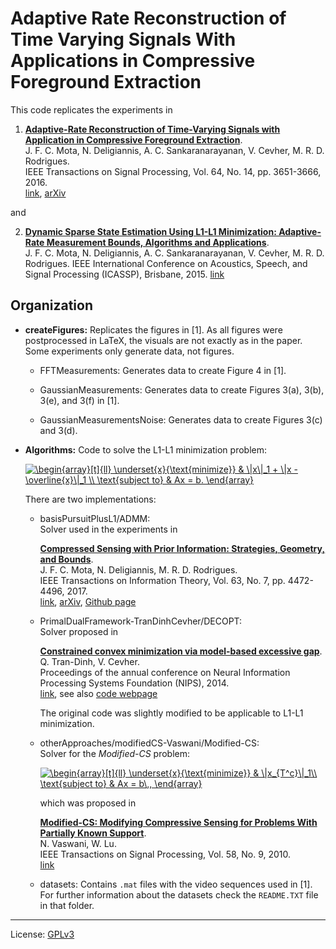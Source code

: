 # Adaptive Rate Reconstruction of Time Varying Signals With Applications in Compressive Foreground Extraction 

This code replicates the experiments in 

1. **[Adaptive-Rate Reconstruction of Time-Varying Signals with Application in
   Compressive Foreground
   Extraction](http://dx.doi.org/10.1109/TSP.2016.2544744)**.  
  J. F. C. Mota, N. Deligiannis, A. C. Sankaranarayanan, V. Cevher, M. R. D. Rodrigues.  
  IEEE Transactions on Signal Processing, Vol. 64, No. 14, pp. 3651-3666, 2016.  
  [link](http://dx.doi.org/10.1109/TSP.2016.2544744),
  [arXiv](http://arxiv.org/abs/1503.03231)

and

2. **[Dynamic Sparse State Estimation Using L1-L1 Minimization: Adaptive-Rate Measurement Bounds, Algorithms and Applications]( http://dx.doi.org/10.1109/ICASSP.2015.7178588 )**.  
  J. F. C. Mota, N. Deligiannis, A. C. Sankaranarayanan, V. Cevher, M. R. D. Rodrigues. 
  IEEE International Conference on Acoustics, Speech, and Signal Processing
  (ICASSP), Brisbane, 2015. 
  [link]( http://dx.doi.org/10.1109/ICASSP.2015.7178588 )


## Organization


* **createFigures:**
  Replicates the figures in [1]. As all figures were postprocessed
  in LaTeX, the visuals are not exactly as in the paper. Some experiments only
  generate data, not figures.

    * FFTMeasurements: Generates data to create Figure 4 in [1].

    * GaussianMeasurements: Generates data to create Figures 3(a), 3(b), 3(e), and 3(f) in [1].

    * GaussianMeasurementsNoise: Generates data to create Figures 3(c) and 3(d).


* **Algorithms:**
  Code to solve the L1-L1 minimization problem:

  <a href="https://www.codecogs.com/eqnedit.php?latex=\begin{array}[t]{ll}&space;\underset{x}{\text{minimize}}&space;&&space;\|x\|_1&space;&plus;&space;\|x&space;-&space;\overline{x}\|_1&space;\\&space;\text{subject&space;to}&space;&&space;Ax&space;=&space;b&space;\end{array}" target="_blank"><img src="https://latex.codecogs.com/gif.latex?\begin{array}[t]{ll}&space;\underset{x}{\text{minimize}}&space;&&space;\|x\|_1&space;&plus;&space;\|x&space;-&space;\overline{x}\|_1&space;\\&space;\text{subject&space;to}&space;&&space;Ax&space;=&space;b&space;\end{array}" title="\begin{array}[t]{ll} \underset{x}{\text{minimize}} & \|x\|_1 + \|x - \overline{x}\|_1 \\ \text{subject to} & Ax = b. \end{array}" /></a>
  
  There are two implementations:

  * basisPursuitPlusL1/ADMM:   
    Solver used in the experiments in

    **[Compressed Sensing with Prior Information: Strategies, Geometry, and
    Bounds](https://doi.org/10.1109/TIT.2017.2695614)**.  
    J. F. C. Mota, N. Deligiannis, M. R. D. Rodrigues.  
    IEEE Transactions on Information Theory, Vol. 63, No. 7, pp. 4472-4496, 2017.  
    [link](https://doi.org/10.1109/TIT.2017.2695614), 
    [arXiv](http://arxiv.org/abs/1408.5250), 
    [Github page](https://github.com/joaofcmota/cs-with-prior-information)

  * PrimalDualFramework-TranDinhCevher/DECOPT:  
    Solver proposed in 

    **[Constrained convex minimization via model-based excessive gap](
    http://papers.nips.cc/paper/5494-constrained-convex-minimization-via-model-based-excessive-gap)**.  
    Q. Tran-Dinh, V. Cevher.  
    Proceedings of the annual conference on Neural Information Processing
    Systems Foundation (NIPS), 2014.  
    [link](http://papers.nips.cc/paper/5494-constrained-convex-minimization-via-model-based-excessive-gap),
    see also [code webpage](http://lions.epfl.ch/decopt/)

    The original code was slightly modified to be applicable to L1-L1 minimization.


  * otherApproaches/modifiedCS-Vaswani/Modified-CS:  
    Solver for the *Modified-CS* problem:

    <a href="https://www.codecogs.com/eqnedit.php?latex=\begin{array}[t]{ll}&space;\underset{x}{\text{minimize}}&space;&&space;\|x_{T^c}\|_1\\&space;\text{subject&space;to}&space;&&space;Ax&space;=&space;b\,,&space;\end{array}" target="_blank"><img src="https://latex.codecogs.com/gif.latex?\begin{array}[t]{ll}&space;\underset{x}{\text{minimize}}&space;&&space;\|x_{T^c}\|_1\\&space;\text{subject&space;to}&space;&&space;Ax&space;=&space;b\,,&space;\end{array}" title="\begin{array}[t]{ll} \underset{x}{\text{minimize}} & \|x_{T^c}\|_1\\ \text{subject to} & Ax = b\,, \end{array}" /></a>

    which was proposed in

    **[Modified-CS: Modifying Compressive Sensing for Problems With Partially Known Support](
    https://ieeexplore.ieee.org/abstract/document/5471173/)**.  
    N. Vaswani, W. Lu.  
    IEEE Transactions on Signal Processing, Vol. 58, No. 9, 2010.  
    [link](https://ieeexplore.ieee.org/abstract/document/5471173/)

  * datasets: 
    Contains `.mat` files with the video sequences used in [1]. 
    For further information about the datasets check the `README.TXT` file in
    that folder.


---

License: [ GPLv3 ]( https://www.gnu.org/licenses/gpl-3.0.en.html )
